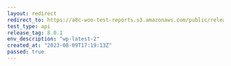 ```yaml
---
layout: redirect
redirect_to: https://a8c-woo-test-reports.s3.amazonaws.com/public/release/8.0.1/wp-latest-2/api/index.html
test_type: api
release_tag: 8.0.1
env_description: "wp-latest-2"
created_at: "2023-08-09T17:19:13Z"
passed: true
---
```

